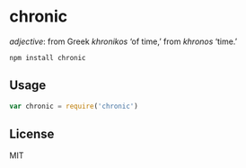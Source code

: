 # chronic 

*adjective*: from Greek *khronikos* ‘of time,’ from *khronos* ‘time.’

```
npm install chronic
```

## Usage

``` js
var chronic = require('chronic')
```

## License

MIT